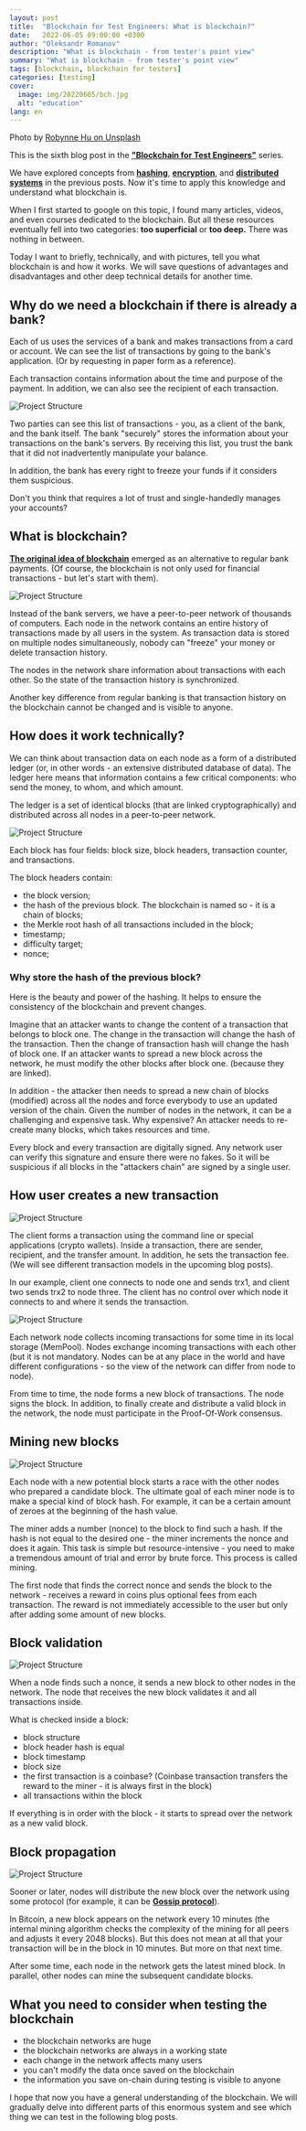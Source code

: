 ```yaml
---
layout: post
title:  "Blockchain for Test Engineers: What is blockchain?"
date:   2022-06-05 09:00:00 +0300
author: "Oleksandr Romanov"
description: "What is blockchain - from tester's point view"
summary: "What is blockchain - from tester's point view"
tags: [blockchain, blockchain for testers]
categories: [testing]
cover:
  image: img/20220605/bch.jpg
  alt: "education"
lang: en
---
```


Photo by [Robynne Hu on Unsplash](https://unsplash.com/photos/HOrhCnQsxnQ?utm_source=unsplash&utm_medium=referral&utm_content=creditShareLink)

This is the sixth blog post in the [**"Blockchain for Test Engineers"**](https://testengineeringnotes.com/posts/2022-04-24-blockchain-testing-mindmap/) series.  

We have explored concepts from **[hashing](https://testengineeringnotes.com/posts/2022-05-01-bchain-testing-1-hashing/)**, **[encryption](https://testengineeringnotes.com/posts/2022-05-08-bchain-testing-2-encryption/)**, and **[distributed systems](https://testengineeringnotes.com/posts/2022-05-22-bchain-test-4-distributed-systems/)** in the previous posts. Now it's time to apply this knowledge and understand what blockchain is.

When I first started to google on this topic, I found many articles, videos, and even courses dedicated to the blockchain. But all these resources eventually fell into two categories: **too superficial** or **too deep.** There was nothing in between.

Today I want to briefly, technically, and with pictures, tell you what blockchain is and how it works. We will save questions of advantages and disadvantages and other deep technical details for another time.

## Why do we need a blockchain if there is already a bank?
Each of us uses the services of a bank and makes transactions from a card or account. We can see the list of transactions by going to the bank's application. (Or by requesting in paper form as a reference).

Each transaction contains information about the time and purpose of the payment. In addition, we can also see the recipient of each transaction. 

![Project Structure](/img/20220605/banking.png)

Two parties can see this list of transactions - you, as a client of the bank, and the bank itself. The bank "securely" stores the information about your transactions on the bank's servers. By receiving this list, you trust the bank that it did not inadvertently manipulate your balance.

In addition, the bank has every right to freeze your funds if it considers them suspicious.

Don't you think that requires a lot of trust and single-handedly manages your accounts?

## What is blockchain?
**[The original idea of blockchain](https://bitcoin.org/bitcoin.pdf)** emerged as an alternative to regular bank payments. (Of course, the blockchain is not only used for financial transactions - but let's start with them). 

![Project Structure](/img/20220605/blockchain.png)

Instead of the bank servers, we have a peer-to-peer network of thousands of computers. Each node in the network contains an entire history of transactions made by all users in the system. As transaction data is stored on multiple nodes simultaneously, nobody can "freeze" your money or delete transaction history.

The nodes in the network share information about transactions with each other. So the state of the transaction history is synchronized.

Another key difference from regular banking is that transaction history on the blockchain cannot be changed and is visible to anyone. 

## How does it work technically?

We can think about transaction data on each node as a form of a distributed ledger (or, in other words - an extensive distributed database of data). The ledger here means that information contains a few critical components: who send the money, to whom, and which amount. 

The ledger is a set of identical blocks (that are linked cryptographically) and distributed across all nodes in a peer-to-peer network. 

![Project Structure](/img/20220605/block.png)

Each block has four fields: block size, block headers, transaction counter, and transactions. 

The block headers contain:
- the block version;
- the hash of the previous block. The blockchain is named so - it is a chain of blocks;
- the Merkle root hash of all transactions included in the block;
- timestamp;
- difficulty target;
- nonce;

### Why store the hash of the previous block? 
Here is the beauty and power of the hashing. It helps to ensure the consistency of the blockchain and prevent changes.

Imagine that an attacker wants to change the content of a transaction that belongs to block one. The change in the transaction will change the hash of the transaction. Then the change of transaction hash will change the hash of block one. If an attacker wants to spread a new block across the network, he must modify the other blocks after block one. (because they are linked).  

In addition - the attacker then needs to spread a new chain of blocks (modified) across all the nodes and force everybody to use an updated version of the chain. Given the number of nodes in the network, it can be a challenging and expensive task. 
Why expensive? An attacker needs to re-create many blocks, which takes resources and time. 

Every block and every transaction are digitally signed. Any network user can verify this signature and ensure there were no fakes. So it will be suspicious if all blocks in the "attackers chain" are signed by a single user. 

## How user creates a new transaction

![Project Structure](/img/20220605/create_transaction.png)

The client forms a transaction using the command line or special applications (crypto wallets). Inside a transaction, there are sender, recipient, and the transfer amount. In addition, he sets the transaction fee. (We will see different transaction models in the upcoming blog posts). 

In our example, client one connects to node one and sends trx1, and client two sends trx2 to node three. The client has no control over which node it connects to and where it sends the transaction. 

![Project Structure](/img/20220605/prepare_transaction.png)

Each network node collects incoming transactions for some time in its local storage (MemPool). Nodes exchange incoming transactions with each other (but it is not mandatory. Nodes can be at any place in the world and have different configurations - so the view of the network can differ from node to node).

From time to time, the node forms a new block of transactions. The node signs the block. In addition, to finally create and distribute a valid block in the network, the node must participate in the Proof-Of-Work consensus.

## Mining new blocks

![Project Structure](/img/20220605/mining_block.png)

Each node with a new potential block starts a race with the other nodes who prepared a candidate block. 
The ultimate goal of each miner node is to make a special kind of block hash. For example, it can be a certain amount of zeroes at the beginning of the hash value.  

The miner adds a number (nonce) to the block to find such a hash. If the hash is not equal to the desired one - the miner increments the nonce and does it again. This task is simple but resource-intensive - you need to make a tremendous amount of trial and error by brute force. This process is called mining.

The first node that finds the correct nonce and sends the block to the network - receives a reward in coins plus optional fees from each transaction. The reward is not immediately accessible to the user but only after adding some amount of new blocks. 

## Block validation

![Project Structure](/img/20220605/validate_block.png)

When a node finds such a nonce, it sends a new block to other nodes in the network. The node that receives the new block validates it and all transactions inside. 

What is checked inside a block:
- block structure
- block header hash is equal 
- block timestamp
- block size
- the first transaction is a coinbase? (Coinbase transaction transfers the reward to the miner - it is always first in the block)
- all transactions within the block

If everything is in order with the block - it starts to spread over the network as a new valid block.

## Block propagation

![Project Structure](/img/20220605/propagate_block.png)

Sooner or later, nodes will distribute the new block over the network using some protocol (for example, it can be **[Gossip protocol](https://testengineeringnotes.com/posts/2022-05-29-bchain-test-5-p2p-gossip-protocols/)**).

In Bitcoin, a new block appears on the network every 10 minutes (the internal mining algorithm checks the complexity of the mining for all peers and adjusts it every 2048 blocks). But this does not mean at all that your transaction will be in the block in 10 minutes. But more on that next time.

After some time, each node in the network gets the latest mined block. In parallel, other nodes can mine the subsequent candidate blocks. 

## What you need to consider when testing the blockchain

- the blockchain networks are huge
- the blockchain networks are always in a working state
- each change in the network affects many users
- you can't modify the data once saved on the blockchain
- the information you save on-chain during testing is visible to anyone

I hope that now you have a general understanding of the blockchain. We will gradually delve into different parts of this enormous system and see which thing we can test in the following blog posts.